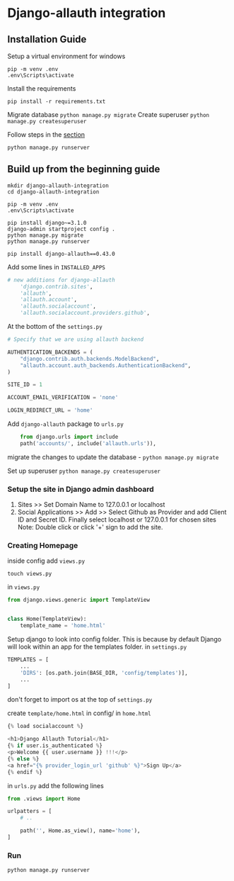 # Django-allauth integration

## Installation Guide

Setup a virtual environment
for windows

```
pip -m venv .env
.env\Scripts\activate
```

Install the requirements

```
pip install -r requirements.txt
```

Migrate database `python manage.py migrate`
Create superuser `python manage.py createsuperuser`

Follow steps in the [section](#Setup-the-site-in-Django-admin-dashboard)

`python manage.py runserver`

## Build up from the beginning guide

```
mkdir django-allauth-integration
cd django-allauth-integration

pip -m venv .env
.env\Scripts\activate

pip install django~=3.1.0
django-admin startproject config .
python manage.py migrate
python manage.py runserver

pip install django-allauth==0.43.0
```

Add some lines in `INSTALLED_APPS`

```python
# new additions for django-allauth
    'django.contrib.sites',
    'allauth',
    'allauth.account',
    'allauth.socialaccount',
    'allauth.socialaccount.providers.github',
```

At the bottom of the `settings.py`

```python
# Specify that we are using allauth backend

AUTHENTICATION_BACKENDS = (
    "django.contrib.auth.backends.ModelBackend",
    "allauth.account.auth_backends.AuthenticationBackend",
)

SITE_ID = 1

ACCOUNT_EMAIL_VERIFICATION = 'none'

LOGIN_REDIRECT_URL = 'home'
```

Add `django-allauth` package to `urls.py`

```python
    from django.urls import include
    path('accounts/', include('allauth.urls')),
```

migrate the changes to update the database - `python manage.py migrate`

Set up superuser
`python manage.py createsuperuser`

### Setup the site in Django admin dashboard

1. Sites >> Set Domain Name to 127.0.0.1 or localhost
2. Social Applications >> Add >> Select Github as Provider and add Client ID and Secret ID. Finally select localhost or 127.0.0.1 for chosen sites
   Note: Double click or click '+' sign to add the site.

### Creating Homepage

inside config add `views.py`

```
touch views.py
```

in `views.py`

```python
from django.views.generic import TemplateView


class Home(TemplateView):
    template_name = 'home.html'
```

Setup django to look into config folder. This is because by default Django will look within an app for the templates folder.
in `settings.py`

```python
TEMPLATES = [
    ...
    'DIRS': [os.path.join(BASE_DIR, 'config/templates')],
    ...
]
```

don't forget to import os at the top of `settings.py`

create `template/home.html` in config/
in `home.html`

```python
{% load socialaccount %}

<h1>Django Allauth Tutorial</h1>
{% if user.is_authenticated %}
<p>Welcome {{ user.username }} !!!</p>
{% else %}
<a href="{% provider_login_url 'github' %}">Sign Up</a>
{% endif %}
```

in `urls.py` add the following lines

```python
from .views import Home

urlpatters = [
    # ..

    path('', Home.as_view(), name='home'),
]
```

### Run

`python manage.py runserver`
